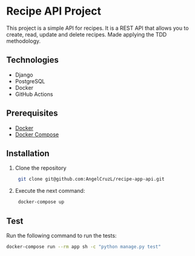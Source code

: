 # Recipe API Project

This project is a simple API for recipes. It is a REST API that allows you to create, read, update and delete recipes. Made applying the TDD methodology.

## Technologies

- Django
- PostgreSQL
- Docker
- GitHub Actions

## Prerequisites

- [Docker](https://docs.docker.com/get-docker/)
- [Docker Compose](https://docs.docker.com/compose/install/)

## Installation

1. Clone the repository

   ```bash
    git clone git@github.com:AngelCruzL/recipe-app-api.git
   ```

2. Execute the next command:

   ```bash
    docker-compose up
   ```

## Test

Run the following command to run the tests:

```bash
docker-compose run --rm app sh -c "python manage.py test"
```

